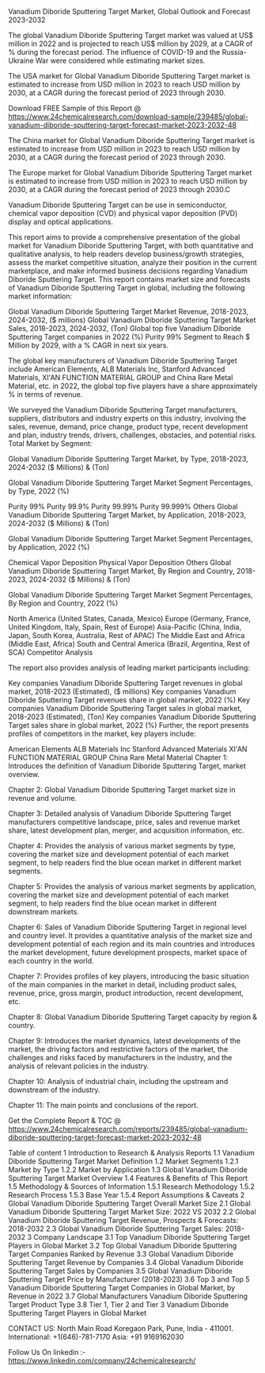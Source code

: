 Vanadium Diboride Sputtering Target Market, Global Outlook and Forecast 2023-2032

The global Vanadium Diboride Sputtering Target market was valued at US$ million in 2022 and is projected to reach US$ million by 2029, at a CAGR of % during the forecast period. The influence of COVID-19 and the Russia-Ukraine War were considered while estimating market sizes.

The USA market for Global Vanadium Diboride Sputtering Target market is estimated to increase from USD million in 2023 to reach USD million by 2030, at a CAGR during the forecast period of 2023 through 2030.

Download FREE Sample of this Report @ https://www.24chemicalresearch.com/download-sample/239485/global-vanadium-diboride-sputtering-target-forecast-market-2023-2032-48

The China market for Global Vanadium Diboride Sputtering Target market is estimated to increase from USD million in 2023 to reach USD million by 2030, at a CAGR during the forecast period of 2023 through 2030.

The Europe market for Global Vanadium Diboride Sputtering Target market is estimated to increase from USD million in 2023 to reach USD million by 2030, at a CAGR during the forecast period of 2023 through 2030.C

Vanadium Diboride Sputtering Target can be use in semiconductor, chemical vapor deposition (CVD) and physical vapor deposition (PVD) display and optical applications.

This report aims to provide a comprehensive presentation of the global market for Vanadium Diboride Sputtering Target, with both quantitative and qualitative analysis, to help readers develop business/growth strategies, assess the market competitive situation, analyze their position in the current marketplace, and make informed business decisions regarding Vanadium Diboride Sputtering Target. This report contains market size and forecasts of Vanadium Diboride Sputtering Target in global, including the following market information:

Global Vanadium Diboride Sputtering Target Market Revenue, 2018-2023, 2024-2032, ($ millions)
Global Vanadium Diboride Sputtering Target Market Sales, 2018-2023, 2024-2032, (Ton)
Global top five Vanadium Diboride Sputtering Target companies in 2022 (%)
Purity 99% Segment to Reach $ Million by 2029, with a % CAGR in next six years.

The global key manufacturers of Vanadium Diboride Sputtering Target include American Elements, ALB Materials Inc, Stanford Advanced Materials, XI'AN FUNCTION MATERIAL GROUP and China Rare Metal Material, etc. in 2022, the global top five players have a share approximately % in terms of revenue.

We surveyed the Vanadium Diboride Sputtering Target manufacturers, suppliers, distributors and industry experts on this industry, involving the sales, revenue, demand, price change, product type, recent development and plan, industry trends, drivers, challenges, obstacles, and potential risks. Total Market by Segment:

Global Vanadium Diboride Sputtering Target Market, by Type, 2018-2023, 2024-2032 ($ Millions) & (Ton)

Global Vanadium Diboride Sputtering Target Market Segment Percentages, by Type, 2022 (%)

Purity 99%
Purity 99.9%
Purity 99.99%
Purity 99.999%
Others
Global Vanadium Diboride Sputtering Target Market, by Application, 2018-2023, 2024-2032 ($ Millions) & (Ton)

Global Vanadium Diboride Sputtering Target Market Segment Percentages, by Application, 2022 (%)

Chemical Vapor Deposition
Physical Vapor Deposition
Others
Global Vanadium Diboride Sputtering Target Market, By Region and Country, 2018-2023, 2024-2032 ($ Millions) & (Ton)

Global Vanadium Diboride Sputtering Target Market Segment Percentages, By Region and Country, 2022 (%)

North America (United States, Canada, Mexico)
Europe (Germany, France, United Kingdom, Italy, Spain, Rest of Europe)
Asia-Pacific (China, India, Japan, South Korea, Australia, Rest of APAC)
The Middle East and Africa (Middle East, Africa)
South and Central America (Brazil, Argentina, Rest of SCA)
Competitor Analysis

The report also provides analysis of leading market participants including:

Key companies Vanadium Diboride Sputtering Target revenues in global market, 2018-2023 (Estimated), ($ millions)
Key companies Vanadium Diboride Sputtering Target revenues share in global market, 2022 (%)
Key companies Vanadium Diboride Sputtering Target sales in global market, 2018-2023 (Estimated), (Ton)
Key companies Vanadium Diboride Sputtering Target sales share in global market, 2022 (%)
Further, the report presents profiles of competitors in the market, key players include:

American Elements
ALB Materials Inc
Stanford Advanced Materials
XI'AN FUNCTION MATERIAL GROUP
China Rare Metal Material
Chapter 1: Introduces the definition of Vanadium Diboride Sputtering Target, market overview.

Chapter 2: Global Vanadium Diboride Sputtering Target market size in revenue and volume.

Chapter 3: Detailed analysis of Vanadium Diboride Sputtering Target manufacturers competitive landscape, price, sales and revenue market share, latest development plan, merger, and acquisition information, etc.

Chapter 4: Provides the analysis of various market segments by type, covering the market size and development potential of each market segment, to help readers find the blue ocean market in different market segments.

Chapter 5: Provides the analysis of various market segments by application, covering the market size and development potential of each market segment, to help readers find the blue ocean market in different downstream markets.

Chapter 6: Sales of Vanadium Diboride Sputtering Target in regional level and country level. It provides a quantitative analysis of the market size and development potential of each region and its main countries and introduces the market development, future development prospects, market space of each country in the world.

Chapter 7: Provides profiles of key players, introducing the basic situation of the main companies in the market in detail, including product sales, revenue, price, gross margin, product introduction, recent development, etc.

Chapter 8: Global Vanadium Diboride Sputtering Target capacity by region & country.

Chapter 9: Introduces the market dynamics, latest developments of the market, the driving factors and restrictive factors of the market, the challenges and risks faced by manufacturers in the industry, and the analysis of relevant policies in the industry.

Chapter 10: Analysis of industrial chain, including the upstream and downstream of the industry.

Chapter 11: The main points and conclusions of the report.

Get the Complete Report & TOC @ https://www.24chemicalresearch.com/reports/239485/global-vanadium-diboride-sputtering-target-forecast-market-2023-2032-48

Table of content
1 Introduction to Research & Analysis Reports
1.1 Vanadium Diboride Sputtering Target Market Definition
1.2 Market Segments
1.2.1 Market by Type
1.2.2 Market by Application
1.3 Global Vanadium Diboride Sputtering Target Market Overview
1.4 Features & Benefits of This Report
1.5 Methodology & Sources of Information
1.5.1 Research Methodology
1.5.2 Research Process
1.5.3 Base Year
1.5.4 Report Assumptions & Caveats
2 Global Vanadium Diboride Sputtering Target Overall Market Size
2.1 Global Vanadium Diboride Sputtering Target Market Size: 2022 VS 2032
2.2 Global Vanadium Diboride Sputtering Target Revenue, Prospects & Forecasts: 2018-2032
2.3 Global Vanadium Diboride Sputtering Target Sales: 2018-2032
3 Company Landscape
3.1 Top Vanadium Diboride Sputtering Target Players in Global Market
3.2 Top Global Vanadium Diboride Sputtering Target Companies Ranked by Revenue
3.3 Global Vanadium Diboride Sputtering Target Revenue by Companies
3.4 Global Vanadium Diboride Sputtering Target Sales by Companies
3.5 Global Vanadium Diboride Sputtering Target Price by Manufacturer (2018-2023)
3.6 Top 3 and Top 5 Vanadium Diboride Sputtering Target Companies in Global Market, by Revenue in 2022
3.7 Global Manufacturers Vanadium Diboride Sputtering Target Product Type
3.8 Tier 1, Tier 2 and Tier 3 Vanadium Diboride Sputtering Target Players in Global Market

CONTACT US:
North Main Road Koregaon Park, Pune, India - 411001.
International: +1(646)-781-7170
Asia: +91 9169162030

Follow Us On linkedin :- https://www.linkedin.com/company/24chemicalresearch/
